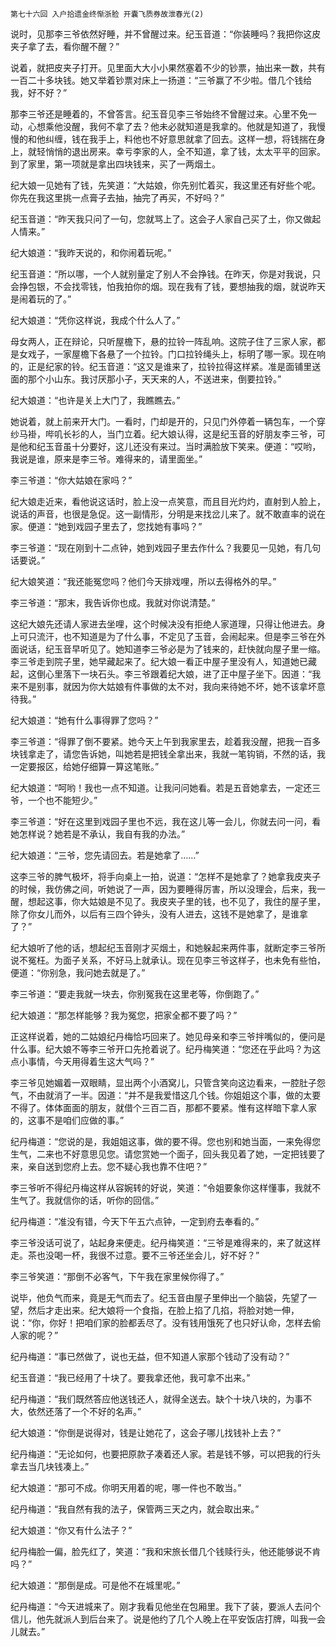    第七十六回 入户拾遗金终惭浙脸 开囊飞质券故泄春光(2) 

   说时，见那李三爷依然好睡，并不曾醒过来。纪玉音道：“你装睡吗？我把你这皮夹子拿了去，看你醒不醒？”

   说着，就把皮夹子打开。见里面大大小小果然塞着不少的钞票，抽出来一数，共有一百二十多块钱。她又举着钞票对床上一扬道：“三爷赢了不少啦。借几个钱给我，好不好？”

   那李三爷还是睡着的，不曾答言。纪玉音见李三爷始终不曾醒过来。心里不免一动，心想乘他没醒，我何不拿了去？他未必就知道是我拿的。他就是知道了，我慢慢的和他纠缠，钱在我手上，料他也不好意思就拿了回去。这样一想，将钱揣在身上，就轻悄悄的退出房来。幸亏李家的人，全不知道，拿了钱，太太平平的回家。到了家里，第一项就是拿出四块钱来，买了一两烟土。

   纪大娘一见她有了钱，先笑道：“大姑娘，你先别忙着买，我这里还有好些个呢。你先在我这里挑一点膏子去抽，抽完了再买，不好吗？”

   纪玉音道：“昨天我只问了一句，您就骂上了。这会子人家自己买了土，你又做起人情来。”

   纪大娘道：“我昨天说的，和你闹着玩呢。”

   纪玉音道：“所以哪，一个人就别量定了别人不会挣钱。在昨天，你是对我说，只会挣包银，不会找零钱，怕我拍你的烟。现在我有了钱，要想抽我的烟，就说昨天是闹着玩的了。”

   纪大娘道：“凭你这样说，我成个什么人了。”

   母女两人，正在辩论，只听屋檐下，悬的拉铃一阵乱响。这院子住了三家人家，都是女戏子，一家屋檐下各悬了一个拉铃。门口拉铃绳头上，标明了哪一家。现在响的，正是纪家的铃。纪玉音道：“这又是谁来了，拉铃拉得这样紧。准是面铺里送面的那个小山东。我讨厌那小子，天天来的人，不送进来，倒要拉铃。”

   纪大娘道：“也许是关上大门了，我瞧瞧去。”

   她说着，就上前来开大门。一看时，门却是开的，只见门外停着一辆包车，一个穿纱马褂，哔叽长衫的人，当门立着。纪大娘认得，这是纪玉音的好朋友李三爷，可是他和纪玉音虽十分要好，这儿还没有来过。当时满脸放下笑来。便道：“哎哟，我说是谁，原来是李三爷。难得来的，请里面坐。”

   李三爷道：“你大姑娘在家吗？”

   纪大娘走近来，看他说这话时，脸上没一点笑意，而且目光灼灼，直射到人脸上，说话的声音，也很是急促。这一副情形，分明是来找岔儿来了。就不敢直率的说在家。便道：“她到戏园子里去了，您找她有事吗？”

   李三爷道：“现在刚到十二点钟，她到戏园子里去作什么？我要见一见她，有几句话要说。”

   纪大娘笑道：“我还能冤您吗？他们今天排戏哩，所以去得格外的早。”

   李三爷道：“那末，我告诉你也成。我就对你说清楚。”

   这纪大娘先还请人家进去坐哩，这个时候决没有拒绝人家道理，只得让他进去。身上可只流汗，也不知道是为了什么事，不定见了玉音，会闹起来。但是李三爷在外面说话，纪玉音早听见了。她知道李三爷必是为了钱来的，赶快就向屋子里一缩。李三爷走到院子里，她早藏起来了。纪大娘一看正中屋子里没有人，知道她已藏起，这倒心里落下一块石头。李三爷跟着纪大娘，进了正中屋子坐下。因道：“我来不是别事，就因为你大姑娘有件事做的太不对，我向来待她不坏，她不该拿坏意待我。”

   纪大娘道：“她有什么事得罪了您吗？”

   李三爷道：“得罪了倒不要紧。她今天上午到我家里去，趁着我没醒，把我一百多块钱拿走了，请您告诉她，叫她若是把钱全拿出来，我就一笔钩销，不然的话，我一定要报区，给她仔细算一算这笔账。”

   纪大娘道：“呵哟！我也一点不知道。让我问问她看。若是五音她拿去，一定还三爷，一个也不能短少。”

   李三爷道：“好在这里到戏园子里也不远，我在这儿等一会儿，你就去问一问，看她怎样说？她若是不承认，我自有我的办法。”

   纪大娘道：“三爷，您先请回去。若是她拿了……”

   这李三爷的脾气极坏，将手向桌上一拍，说道：“怎样不是她拿了？她拿我皮夹子的时候，我仿佛之间，听她说了一声，因为要睡得厉害，所以没理会，后来，我一醒，想起这事，你大姑娘是不见了。我皮夹子里的钱，也不见了，我住的屋子里，除了你女儿而外，以后有三四个钟头，没有人进去，这钱不是她拿了，是谁拿了？”

   纪大娘听了他的话，想起纪玉音刚才买烟土，和她躲起来两件事，就断定李三爷所说不冤枉。为面子关系，不好马上就承认。现在见李三爷这样子，也未免有些怕，便道：“你别急，我问她去就是了。”

   李三爷道：“要走我就一块去，你别冤我在这里老等，你倒跑了。”

   纪大娘道：“那怎样能够？我为冤您，把家全都不要了吗？”

   正这样说着，她的二姑娘纪丹梅恰巧回来了。她见母亲和李三爷拌嘴似的，便问是什么事。纪大娘不等李三爷开口先抢着说了。纪丹梅笑道：“您还在乎此吗？为这点小事情，今天用得着生这大气吗？”

   李三爷见她媚着一双眼睛，显出两个小酒窝儿，只管含笑向这边看来，一腔肚子怨气，不由就消了一半。因道：“并不是我爱惜这几个钱。你姐姐这个事，做的太要不得了。体体面面的朋友，就借个三百二百，那都不要紧。惟有这样暗下拿人家的，这事不是咱们应做的事。”

   纪丹梅道：“您说的是，我姐姐这事，做的要不得。您也别和她当面，一来免得您生气，二来也不好意思见您。请您赏她一个面子，回头我见着了她，一定把钱要了来，亲自送到您府上去。您不疑心我也靠不住吧？”

   李三爷听不得纪丹梅这样从容婉转的好说，笑道：“令姐要象你这样懂事，我就不生气了。我就信你的话，听你的回信。”

   纪丹梅道：“准没有错，今天下午五六点钟，一定到府去奉看的。”

   李三爷没话可说了，站起身来便走。纪丹梅笑道：“三爷是难得来的，来了就这样走。茶也没喝一杯，我很不过意。要不三爷还坐会儿，好不好？”

   李三爷笑道：“那倒不必客气，下午我在家里候你得了。”

   说毕，他负气而来，竟是无气而去了。纪玉音由屋子里伸出一个脑袋，先望了一望，然后才走出来。纪大娘将一个食指，在脸上掐了几掐，将脸对她一伸，说：“你，你好！把咱们家的脸都丢尽了。没有钱用饿死了也只好认命，怎样去偷人家的呢？”

   纪丹梅道：“事已然做了，说也无益，但不知道人家那个钱动了没有动？”

   纪玉音道：“我已经用了十块了。要我拿还他，我可拿不出来。”

   纪丹梅道：“我们既然答应他送钱还人，就得全送去。缺个十块八块的，为事不大，依然还落了一个不好的名声。”

   纪大娘道：“你倒是说得对，钱是让她花了，这会子哪儿找钱补上去？”

   纪丹梅道：“无论如何，也要把原款子凑着还人家。若是钱不够，可以把我的行头拿去当几块钱凑上。”

   纪大娘道：“那可不成。你明天用着的呢，哪一件也不敢当。”

   纪丹梅道：“我自然有我的法子，保管两三天之内，就会取出来。”

   纪大娘道：“你又有什么法子？”

   纪丹梅脸一偏，脸先红了，笑道：“我和宋旅长借几个钱赎行头，他还能够说不肯吗？”

   纪大娘道：“那倒是成。可是他不在城里呢。”

   纪丹梅道：“今天进城来了。刚才我看见他坐在包厢里。我下了装，要派人去问个信儿，他先就派人到后台来了。说是他约了几个人晚上在平安饭店打牌，叫我一会儿就去。”

